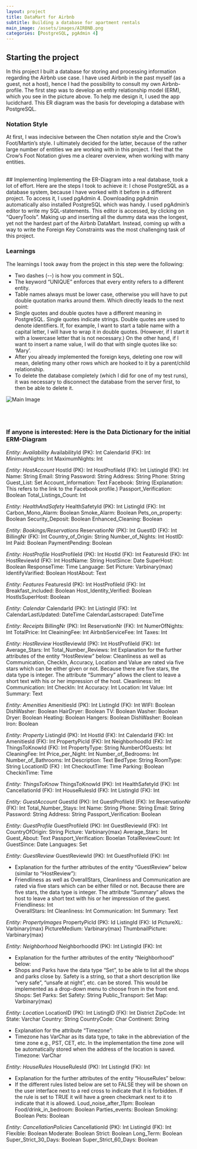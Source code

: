 ```yaml
---
layout: project
title: DataMart for Airbnb 
subtitle: Building a database for apartment rentals 
main_image: /assets/images/AIRBNB.png
categories: [PostgreSQL, pgAdmin 4]
---
```


## Starting the project
 In this project I built a database for storing and processing information regarding the Airbnb use case. I have used Airbnb in the past myself (as a guest, not a host), hence I had the possibility to consult my own Airbnb-profile. 
The first step was to develop an entity relationship model (ERM), which you see in the picture above. To help me design it, I used the app lucidchard. This ER diagram was the basis for developing a database with PostgreSQL.

### Notation Style

At first, I was indecisive between the Chen notation style and the Crow’s Foot/Martin’s style. I ultimately decided for the latter, because of the rather large number of entities we are working with in this project. I feel that the Crow’s Foot Notation gives me a clearer overview, when working with many entities. 

<br>
## Implementing
Implementing the ER-Diagram into a real database, took a lot of effort. Here are the steps I took to achieve it: I chose PostgreSQL as a database system, because I have worked with it before in a different project. To access it, I used pgAdmin 4. Downloading pgAdmin automatically also installed PostgreSQL which was handy. 
I used pgAdmin’s editor to write my SQL-statements. This editor is accessed, by clicking on “QueryTools”. 
Making up and inserting all the dummy data was the longest, yet not the hardest part of the Airbnb DataMart. Instead, coming up with a way to write the Foreign Key Constraints was the most challenging task of this project. 

### Learnings 
The learnings I took away from the project in this step were the following:
<br>

*	Two dashes (--) is how you comment in SQL. 
*	The keyword “UNIQUE” enforces that every entity refers to a different entity.
*	Table names always must be lower case, otherwise you will have to put double quotation marks around them. Which directly leads to the next point:
*	Single quotes and double quotes have a different meaning in PostgreSQL. Single quotes indicate strings. Double quotes are used to denote identifiers. If, for example, I want to start a table name with a capital letter, I will have to wrap it in double quotes. (However, if I start it with a lowercase letter that is not necessary.) On the other hand, if I want to insert a name value, I will do that with single quotes like so: ‘Mary’.
*	After you already implemented the foreign keys, deleting one row will mean, deleting many other rows which are hooked to it by a parent/child relationship.
*	To delete the database completely (which I did for one of my test runs), it was necessary to disconnect the database from the server first, to then be able to delete it. 

<span class="image"><img src="{{site.baseurl}}/assets/images/psql.png" class="image fit"
                                alt="Main Image" /></span> 

<br>


<br>




### If anyone is interested: Here is the Data Dictionary for the initial ERM-Diagram

*Entity: Availability*
AvailabilityId (PK): Int
CalendarId (FK): Int
MinimumNights: Int 
MaximumNights: Int

*Entity: HostAccount*
HostId (PK): Int
HostProfileId (FK): Int
ListingId (FK): Int
Name: String
Email: String
Password: String 
Address: String
Phone: String 
Guest_List: Set
Account_Information: Text
Facebook: String (Explanation: This refers to the link to the Facebook profile.)
Passport_Verification: Boolean 
Total_Listings_Count: Int

*Entity: HealthAndSafety*
HealthSafetyId (PK): Int
ListingId (FK): Int 
Carbon_Mono_Alarm: Boolean
Smoke_Alarm: Boolean
Pets_on_property: Boolean
Security_Deposit: Boolean
Enhanced_Cleaning: Boolean

*Entity: Bookings/Reservations*
ReservationNr (PK): Int
GuestID (FK): Int
BillingNr (FK): Int 
Country_of_Origin: String
Number_of_Nights: Int
HostID: Int
Paid: Boolean 
PaymentPending: Boolean

*Entity: HostProfile*
HostProfileId (PK): Int 
HostId (FK): Int
FeaturesId (FK): Int
HostReviewId (FK): Int
HostName: String
HostSince: Date 
SuperHost: Boolean
ResponseTime: Time
Language: Set
Picture: Varbinary(max)
IdentifyVarified: Boolean
HostAbout: Text

*Entity: Features*
FeaturesId (PK): Int
HostProfileId (FK): Int 
Breakfast_included: Boolean
Host_Identity_Verified: Boolean
HostIsSuperHost: Boolean 

*Entity: Calendar*
CalendarId (PK): Int
ListingId (FK): Int
CalendarLastUpdated: DateTime
CalendarLastscraped: DateTime

*Entity:  Receipts*
BillingNr (PK): Int
ReservationNr (FK): Int
NumerOfNights: Int
TotalPrice: Int
CleainingFee: Int
AirbnbServiceFee: Int
Taxes: Int

*Entity: HostReview*
HostReviewId (PK): Int
HostProfileId (FK): Int
Average_Stars: Int 
Total_Number_Reviews: Int
Explanation for the further attributes of the entity “HostReview” below: 
Cleanliness as well as Communication, CheckIn, Accuracy, Location and Value are rated via five stars which can be either given or not. Because there are five stars, the data type is integer. The attribute “Summary” allows the client to leave a short text with his or her impression of the host.
Cleanliness: Int 
Communication: Int
CheckIn: Int
Accuracy: Int
Location: Int
Value: Int
Summary: Text

*Entity: Amenities* 
AmenitiesId (PK): Int
ListingId (FK): Int
WIFI: Boolean
DishWasher: Boolean
HairDryer: Boolean
TV: Boolean
Washer: Boolean
Dryer: Boolean
Heating: Boolean
Hangers: Boolean
DishWasher: Boolean
Iron: Boolean

*Entity: Property*
ListingId (PK): Int
HostId (FK): Int
CalendarId (FK): Int
AmenitiesId (FK): Int
PropertyPicId (FK): Int
NeighborhoodId (FK): Int
ThingsToKnowId (FK): Int
PropertyType: String
NumberOfGuests: Int
CleaningFee: Int
Price_per_Night: Int
Number_of_Bedrooms: Int
Number_of_Bathrooms: Int
Description: Text
BedType: String
RoomType: String
LocationID (FK) : Int
CheckoutTime: Time
Parking: Boolean
CheckinTime: Time

*Entity: ThingsToKnow*
ThingsToKnowId (PK): Int
HealthSafetyId (FK): Int
CancellationId (FK): Int
HouseRulesId (FK): Int
ListingId (FK): Int

*Entity: GuestAccount*
GuestId (PK): Int
GuestProfileId (FK): Int 
ReservationNr (FK): Int 
Total_Number_Stays: Int
Name: String
Phone: String
Email: String
Password: String 
Address: String
Passport_Verification: Boolean

*Entity: GuestProfile*
GuestProfileId (PK): Int
GuestReviewId (FK): Int 
CountryOfOrigin: String
Picture: Varbinary(max)
Average_Stars: Int
Guest_About: Text
Passport_Verification: Booelan
TotalReviewCount: Int 
GuestSince: Date
Languages: Set

*Entity: GuestReview*
GuestReviewId (PK): Int
GuestProfileId (FK): Int

* Explanation for the further attributes of the entity “GuestReview” below (similar to “HostReview”): 
* Friendliness as well as OverallStars, Cleanliness and Communication are rated via five stars which can be either filled or not. Because there are five stars, the data type is integer. The attribute “Summary” allows the host to leave a short text with his or her impression of the guest.
Friendliness: Int	
OverallStars: Int
Cleanliness: Int
Communication: Int
Summary: Text

*Entity: PropertyImages*
PropertyPicId (PK): Id
ListingId (FK): Id
PictureXL: Varbinary(max)
PictureMedium: Varbinary(max)
ThumbnailPicture: Varbinary(max)

*Entity: Neighborhood*
NeighborhoodId (PK): Int
ListingId (FK): Int 
* Explanation for the further attributes of the entity “Neighborhood” below: 
* Shops and Parks have the data type “Set”, to be able to list all the shops and parks close by.  Safety is a string, so that a short description like “very safe”, “unsafe at night”, etc. can be stored. This would be implemented as a drop-down menu to choose from in the front end. 
Shops: Set
Parks: Set
Safety: String 
Public_Transport: Set
Map: Varbinary(max)

*Entity: Location* 
LocationID (PK): Int
ListingID (FK): Int
District ZipCode: Int
State: Varchar
Country: String
CountryCode: Char
Continent: String
* Explanation for the attribute “Timezone”:
* Timezone has VarChar as its data type, to take in the abbreviation of the time zone e.g., PST, CET, etc. In the implementation the time zone will be automatically stored when the address of the location is saved. 
Timezone: VarChar 

*Entity: HouseRules*
HouseRulesId (PK): Int
ListingId (FK): Int
* Explanation for the further attributes of the entity “HouseRules” below: 
* If the different rules listed below are set to FALSE they will be shown on the user interface next to a red cross to indicate that it is forbidden. If the rule is set to TRUE it will have a green checkmark next to it to indicate that it is allowed. 
Loud_noise_after_11pm: Boolean
Food/drink_in_bedroom: Boolean
Parties_events: Boolean 
Smoking: Boolean
Pets: Boolean


*Entity: CancellationPolicies*
CancellationId (PK): Int
ListingId (FK): Int
Flexible: Boolean
Moderate: Boolean
Strict: Boolean 
Long_Term: Boolean
Super_Strict_30_Days: Boolean
Super_Strict_60_Days: Boolean






